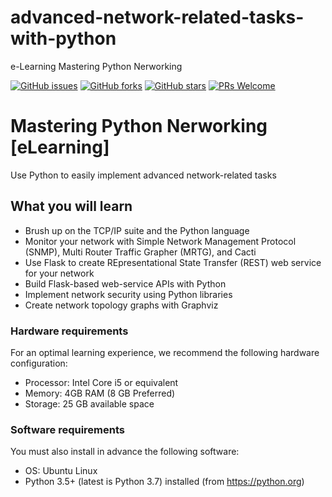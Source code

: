 # advanced-network-related-tasks-with-python
e-Learning Mastering Python Nerworking

[![GitHub issues](https://img.shields.io/github/issues/TrainingByPackt/Mastering-Python-Networking-eLearning.svg)](https://github.com/TrainingByPackt/Mastering-Python-Networking-eLearning/issues)
[![GitHub forks](https://img.shields.io/github/forks/TrainingByPackt/Mastering-Python-Networking-eLearning.svg)](https://github.com/TrainingByPackt/Mastering-Python-Networking-eLearning/network)
[![GitHub stars](https://img.shields.io/github/stars/TrainingByPackt/Mastering-Python-Networking-eLearning.svg)](https://github.com/TrainingByPackt/Mastering-Python-Networking-eLearning/stargazers)
[![PRs Welcome](https://img.shields.io/badge/PRs-welcome-brightgreen.svg)](https://github.com/TrainingByPackt/Mastering-Python-Networking-eLearning/pulls)



# Mastering Python Nerworking [eLearning]
Use Python to easily implement advanced network-related tasks

## What you will learn
* Brush up on the TCP/IP suite and the Python language
* Monitor your network with Simple Network Management Protocol (SNMP), Multi Router Traffic Grapher (MRTG), and Cacti
* Use Flask to create REpresentational State Transfer (REST) web service for your network
* Build Flask-based web-service APIs with Python
* Implement network security using Python libraries
* Create network topology graphs with Graphviz


### Hardware requirements
For an optimal learning experience, we recommend the following hardware configuration:
* Processor: Intel Core i5 or equivalent
* Memory: 4GB RAM (8 GB Preferred)
* Storage: 25 GB available space

### Software requirements
You must also install in advance the following software:
* OS: Ubuntu Linux
* Python 3.5+ (latest is Python 3.7) installed (from https://python.org)





